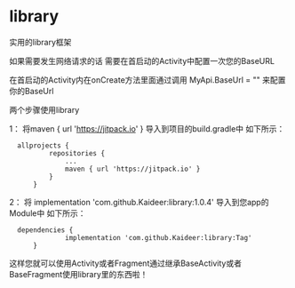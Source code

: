 # library
实用的library框架

如果需要发生网络请求的话 需要在首启动的Activity中配置一次您的BaseURL

在首启动的Activity内在onCreate方法里面通过调用 MyApi.BaseUrl = ""  来配置你的BaseUrl

两个步骤使用library

1：
  将maven { url 'https://jitpack.io' } 导入到项目的build.gradle中
  如下所示：

      allprojects {
		      repositories {
			      ...
			      maven { url 'https://jitpack.io' }
		      }
	      }
        
2：
  将 implementation 'com.github.Kaideer:library:1.0.4' 导入到您app的Module中
  如下所示：
  
      dependencies {
	              implementation 'com.github.Kaideer:library:Tag'
	      }
        
        
这样您就可以使用Activity或者Fragment通过继承BaseActivity或者BaseFragment使用library里的东西啦！        


